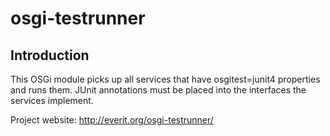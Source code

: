 osgi-testrunner
===============

Introduction
------------

This OSGi module picks up all services that have osgitest=junit4 properties and runs them. JUnit annotations must be placed into the interfaces the services implement.

Project website: http://everit.org/osgi-testrunner/
